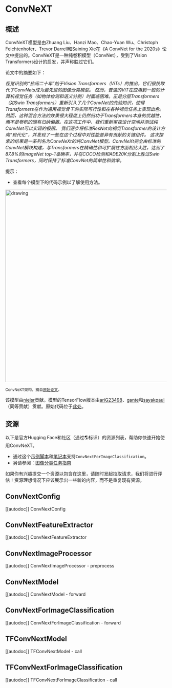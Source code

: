 <!--版权所有2022年的HuggingFace团队。

根据Apache License，Version 2.0（“许可证”）许可; 除非符合许可证的规定，否则你不得使用此文件。
你可以在以下网址获得许可证的副本：

http://www.apache.org/licenses/LICENSE-2.0

除非适用法律要求或书面同意，根据许可证分发的软件按
“现状”分发，不附带任何明示或暗示的保证或条件。有关的许可证限制
请参阅许可证中特定的语言。

⚠️ 请注意，此文件为Markdown格式，但包含特定于我们的文档生成器（类似于MDX）的语法，可能在你的Markdown查看器中无法正确渲染。

-->

# ConvNeXT

## 概述

ConvNeXT模型是由Zhuang Liu、Hanzi Mao、Chao-Yuan Wu、Christoph Feichtenhofer、Trevor Darrell和Saining Xie在《A ConvNet for the 2020s》论文中提出的。ConvNeXT是一种纯卷积模型（ConvNet），受到了Vision Transformers设计的启发，并声称胜过它们。

论文中的摘要如下：

*视觉识别的“热闹二十年”始于Vision Transformers（ViTs）的推出，它们很快取代了ConvNets成为最先进的图像分类模型。
然而，普通的ViT在应用到一般的计算机视觉任务（如物体检测和语义分割）时面临困难。正是分层Transformers（如Swin Transformers）重新引入了几个ConvNet的先验知识，使得Transformers在作为通用视觉骨干的实际可行性和在各种视觉任务上表现出色。
然而，这种混合方法的效果很大程度上仍然归功于Transformers本身的优越性，而不是卷积的固有归纳偏置。在这项工作中，我们重新审视设计空间并测试纯ConvNet可以实现的极限。
我们逐步将标准ResNet向视觉Transformer的设计方向“现代化”，并发现了一些在这个过程中对性能差异有贡献的关键组件。
这次探索的结果是一系列名为ConvNeXt的纯ConvNet模型。ConvNeXt完全由标准的ConvNet模块构建，与Transformers在精确性和可扩展性方面相比大胜，达到了87.8%的ImageNet top-1准确率，并在COCO检测和ADE20K分割上胜过Swin Transformers，同时保持了标准ConvNet的简单性和效率。*

提示：
- 查看每个模型下的代码示例以了解使用方法。

<img src="https://huggingface.co/datasets/huggingface/documentation-images/resolve/main/convnext_architecture.jpg"
alt="drawing" width="600"/>

<small> ConvNeXT架构。摘自<a href="https://arxiv.org/abs/2201.03545">原始论文</a>。</small>

该模型由[nielsr](https://huggingface.co/nielsr)贡献。模型的TensorFlow版本由[ariG23498](https://github.com/ariG23498)、[gante](https://github.com/gante)和[sayakpaul](https://github.com/sayakpaul)（同等贡献）贡献。原始代码位于[此处](https://github.com/facebookresearch/ConvNeXt)。

## 资源

以下是官方Hugging Face和社区（通过🌎标识）的资源列表，帮助你快速开始使用ConvNeXT。

<PipelineTag pipeline="image-classification"/>

- 通过这个[示例脚本](https://github.com/huggingface/transformers/tree/main/examples/pytorch/image-classification)和[笔记本](https://colab.research.google.com/github/huggingface/notebooks/blob/main/examples/image_classification.ipynb)支持`ConvNextForImageClassification`。
- 另请参阅：[图像分类任务指南](../tasks/image_classification)

如果你有兴趣提交一个资源以包含在这里，请随时发起拉取请求，我们将进行评估！资源理想情况下应该展示出一些新的内容，而不是重复现有资源。

## ConvNextConfig

[[autodoc]] ConvNextConfig

## ConvNextFeatureExtractor

[[autodoc]] ConvNextFeatureExtractor

## ConvNextImageProcessor

[[autodoc]] ConvNextImageProcessor
    - preprocess

## ConvNextModel

[[autodoc]] ConvNextModel
    - forward

## ConvNextForImageClassification

[[autodoc]] ConvNextForImageClassification
    - forward

## TFConvNextModel

[[autodoc]] TFConvNextModel
    - call

## TFConvNextForImageClassification

[[autodoc]] TFConvNextForImageClassification
    - call